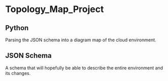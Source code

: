 # Topology_Map_Project

## Python 
Parsing the JSON schema into a diagram map of the cloud environment.

## JSON Schema
A schema that will hopefully be able to describe the entire environment and its changes.